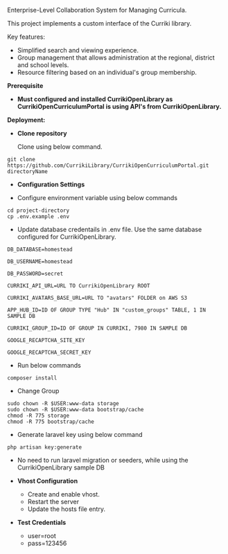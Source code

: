 Enterprise-Level Collaboration System for Managing Curricula.

This project implements a custom interface of the Curriki library.

Key features:

- Simplified search and viewing experience.
- Group management that allows administration at the regional, district and school levels.
- Resource filtering based on an individual's group membership.

**Prerequisite**

- **Must configured and installed CurrikiOpenLibrary as CurrikiOpenCurriculumPortal is using API's from CurrikiOpenLibrary.**

**Deployment:**

  

- **Clone repository**

    Clone using below command.

```
git clone https://github.com/CurrikiLibrary/CurrikiOpenCurriculumPortal.git directoryName
```



- **Configuration Settings**

  

- Configure environment variable using below commands

```
cd project-directory
cp .env.example .env
```

- Update database credentails in .env file. Use the same database configured for CurrikiOpenLibrary.

```
DB_DATABASE=homestead

DB_USERNAME=homestead

DB_PASSWORD=secret

CURRIKI_API_URL=URL TO CurrikiOpenLibrary ROOT

CURRIKI_AVATARS_BASE_URL=URL TO "avatars" FOLDER on AWS S3

APP_HUB_ID=ID OF GROUP TYPE "Hub" IN "custom_groups" TABLE, 1 IN SAMPLE DB

CURRIKI_GROUP_ID=ID OF GROUP IN CURRIKI, 7980 IN SAMPLE DB

GOOGLE_RECAPTCHA_SITE_KEY

GOOGLE_RECAPTCHA_SECRET_KEY
```

- Run below commands

```
composer install
```

- Change Group

```
sudo chown -R $USER:www-data storage
sudo chown -R $USER:www-data bootstrap/cache
chmod -R 775 storage
chmod -R 775 bootstrap/cache
```

- Generate laravel key using below command

```
php artisan key:generate
```

- No need to run laravel migration or seeders, while using the CurrikiOpenLibrary sample DB

- **Vhost Configuration**
    - Create and enable vhost.
    - Restart the server
    - Update the hosts file entry.


- **Test Credentials**
    - user=root
    - pass=123456